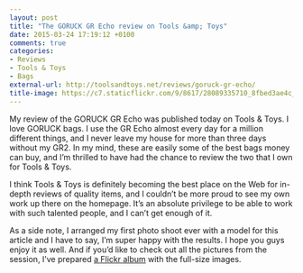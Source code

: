 ```yaml
---
layout: post
title: "The GORUCK GR Echo review on Tools &amp; Toys"
date: 2015-03-24 17:19:12 +0100
comments: true
categories: 
- Reviews
- Tools & Toys
- Bags
external-url: http://toolsandtoys.net/reviews/goruck-gr-echo/
title-image: https://c7.staticflickr.com/9/8617/28089335710_8fbed3ae4c_o.jpg
---
```


My review of the GORUCK GR Echo was published today on Tools & Toys. I love GORUCK bags. I use the GR Echo almost every day for a million different things, and I never leave my house for more than three days without my GR2. In my mind, these are easily some of the best bags money can buy, and I’m thrilled to have had the chance to review the two that I own for Tools & Toys.

I think Tools & Toys is definitely becoming the best place on the Web for in-depth reviews of quality items, and I couldn’t be more proud to see my own work up there on the homepage. It’s an absolute privilege to be able to work with such talented people, and I can’t get enough of it.

As a side note, I arranged my first photo shoot ever with a model for this article and I have to say, I’m super happy with the results. I hope you guys enjoy it as well. And if you’d like to check out all the pictures from the session, I’ve prepared [a Flickr album](https://www.flickr.com/photos/analogsenses/sets/72157651044260567/) with the full-size images.